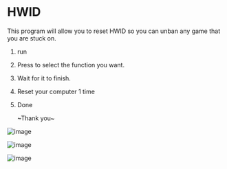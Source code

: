# HWID
This program will allow you to reset HWID so you can unban any game that you are stuck on.

1. run
2. Press to select the function you want.
3. Wait for it to finish.
4. Reset your computer 1 time
5. Done

   ~Thank you~
   
![image](https://github.com/KoonPChannel/HWID/assets/22748060/f8c059b9-6890-4a56-bbcc-f6a989175843)

![image](https://github.com/KoonPChannel/HWID/assets/22748060/726008c7-8620-42e4-bff6-0c4c0a7f6d6b)

![image](https://github.com/KoonPChannel/HWID/assets/22748060/d5342714-8bba-48d0-8a46-7d6a1c01c776)

